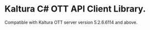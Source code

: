 # Kaltura C# OTT API Client Library.
Compatible with Kaltura OTT server version 5.2.6.6114 and above.
